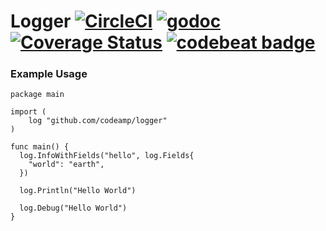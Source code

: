 # Logger [![CircleCI](https://circleci.com/gh/codeamp/logger.svg?style=svg)](https://circleci.com/gh/codeamp/logger) [![godoc](https://img.shields.io/badge/go-documentation-blue.svg)](https://godoc.org/github.com/codeamp/logger) [![Coverage Status](https://coveralls.io/repos/github/codeamp/logger/badge.svg?branch=master)](https://coveralls.io/github/codeamp/logger?branch=master) [![codebeat badge](https://codebeat.co/badges/1c3bae3f-fb77-437e-93cb-7e07869898b5)](https://codebeat.co/projects/github-com-codeamp-logger-master)


### Example Usage
```
package main

import (
	log "github.com/codeamp/logger"
)

func main() {
  log.InfoWithFields("hello", log.Fields{
    "world": "earth",
  })

  log.Println("Hello World")
  
  log.Debug("Hello World")
}
```
